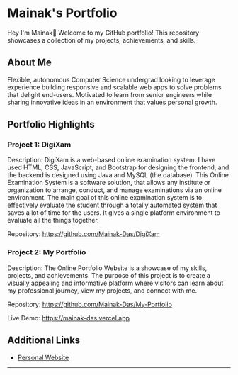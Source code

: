# Mainak's Portfolio

Hey I'm Mainak👋 Welcome to my GitHub portfolio! This repository showcases a collection of my projects, achievements, and skills.

## About Me

Flexible, autonomous Computer Science undergrad looking to leverage experience building responsive and scalable web apps to solve problems that delight end-users. Motivated to learn from senior engineers while sharing innovative ideas in an environment that values personal growth.

## Portfolio Highlights

### Project 1: DigiXam

Description: DigiXam is a web-based online examination system. I have used HTML, CSS, JavaScript, and Bootstrap for designing the frontend, and the backend is designed using Java and MySQL (the database). This Online Examination System is a software solution, that allows any institute or organization to arrange, conduct, and manage examinations via an online environment.
The main goal of this online examination system is to effectively evaluate the student through a totally automated system that saves a lot of time for the users. It gives a single platform environment to evaluate all the things together.

Repository: https://github.com/Mainak-Das/DigiXam

### Project 2: My Portfolio

Description: The Online Portfolio Website is a showcase of my skills, projects, and achievements. The purpose of this project is to create a visually appealing and informative platform where visitors can learn about my professional journey, view my projects, and connect with me.

Repository: https://github.com/Mainak-Das/My-Portfolio

Live Demo: https://mainak-das.vercel.app

<!--## Skills

- List some of your key skills relevant to your profession.
- Mention technologies, programming languages, tools, or frameworks you're proficient in.
- You can categorize skills if you have a wide range of expertise.

## Achievements

- Highlight any certifications, awards, or accomplishments related to your field.
- Provide links or images as evidence if possible.

## Contact Me

Feel free to reach out to me via [Email](mailto:mainakd545@gmail.com) or connect with me on [LinkedIn](https://www.linkedin.com/in/mainak-das-8536261bb).-->

## Additional Links

- [Personal Website](https://mainak-das.vercel.app/)

<!--## License

This project is licensed under the [Your Chosen License] License - see the [LICENSE](LICENSE) file for details.
-->
---
